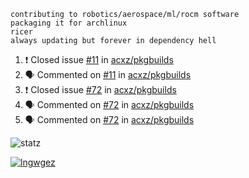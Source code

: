 ```
contributing to robotics/aerospace/ml/rocm software
packaging it for archlinux
ricer
always updating but forever in dependency hell
```

<!--START_SECTION:activity-->
1. ❗️ Closed issue [#11](https://github.com//acxz/pkgbuilds/issues/11) in [acxz/pkgbuilds](https://github.com//acxz/pkgbuilds)
2. 🗣 Commented on [#11](https://github.com//acxz/pkgbuilds/issues/11) in [acxz/pkgbuilds](https://github.com//acxz/pkgbuilds)
3. ❗️ Closed issue [#72](https://github.com//acxz/pkgbuilds/issues/72) in [acxz/pkgbuilds](https://github.com//acxz/pkgbuilds)
4. 🗣 Commented on [#72](https://github.com//acxz/pkgbuilds/issues/72) in [acxz/pkgbuilds](https://github.com//acxz/pkgbuilds)
5. 🗣 Commented on [#72](https://github.com//acxz/pkgbuilds/issues/72) in [acxz/pkgbuilds](https://github.com//acxz/pkgbuilds)
<!--END_SECTION:activity-->


![statz](https://github-readme-stats.vercel.app/api?username=acxz&include_all_commits=true&show_icons=true)

[![lngwgez](https://github-readme-stats.vercel.app/api/top-langs/?username=acxz&layout=compact)](https://github.com/acxz/github-readme-stats)


<!--
**acxz/acxz** is a ✨ _special_ ✨ repository because its `README.md` (this file) appears on your GitHub profile.

Here are some ideas to get you started:

- 🔭 I’m currently working on ...
- 🌱 I’m currently learning ...
- 👯 I’m looking to collaborate on ...
- 🤔 I’m looking for help with ...
- 💬 Ask me about ...
- 📫 How to reach me: ...
- 😄 Pronouns: ...
- ⚡ Fun fact: ...
-->

